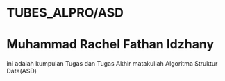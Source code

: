 # TUBES_ALPRO/ASD

# Muhammad Rachel Fathan Idzhany
ini adalah kumpulan Tugas dan Tugas Akhir matakuliah Algoritma Struktur Data(ASD)
